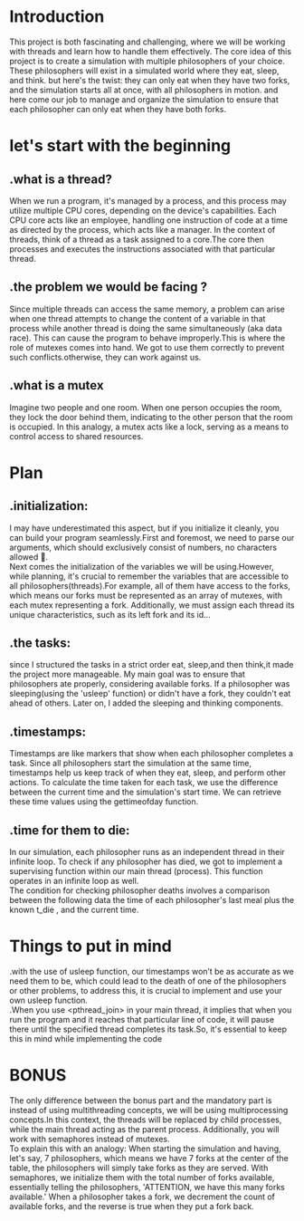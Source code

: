 # Introduction
This project is both fascinating and challenging, where we will be working with threads and learn how to handle them effectively. The core idea of this project is to create a simulation with multiple philosophers of your choice. These philosophers will exist in a simulated world where they eat, sleep, and think. but here's the twist: they can only eat when they have two forks, and the simulation starts all at once, with all philosophers in motion. and here come our job to manage and organize the simulation to ensure that each philosopher can only eat when they have both forks.
# let's start with the beginning
  ## .what is a thread?
  When we run a program, it's managed by a process, and this process may utilize multiple CPU cores, depending on the device's capabilities. Each CPU core acts like an employee, handling one instruction of code at a time as directed by the process, which acts like a manager. In the context of threads, think of a thread as a task assigned to a core.The core then processes and executes the instructions associated with that particular thread.
 ## .the problem we would be facing ?
   Since multiple threads can access the same memory, a problem can arise when one thread attempts to change the content of a variable in that process while another thread is doing the same simultaneously (aka data race). This can cause the program to behave improperly.This is where the role of mutexes comes into hand. We got to use them correctly to prevent such conflicts.otherwise, they can work against us.
  ## .what is a mutex
  Imagine two people and one room. When one person occupies the room, they lock the door behind them, indicating to the other person that the room is occupied. In this analogy, a mutex acts like a lock, serving as a means to control access to shared resources.
# Plan
  ## .initialization:
  I may have underestimated this aspect, but if you initialize it cleanly, you can build your program seamlessly.First and foremost, we need to parse our arguments, which should 
 exclusively consist of numbers, no characters allowed 👀.            
  Next comes the initialization of the variables we will be using.However, while planning, it's crucial to remember the variables that are accessible to all philosophers(threads).For example, all of them have access to the forks, which means our forks must be represented as an array of mutexes, with each mutex representing a fork. Additionally, we must assign each thread its unique characteristics, such as its left fork and its id...  
  ## .the tasks:
  since I structured the tasks in a strict order eat, sleep,and then think,it made the project more manageable. My main goal was to ensure that philosophers ate properly, considering available forks. If a philosopher was sleeping(using the 'usleep' function) or didn't have a fork, they couldn't eat ahead of others. Later on, I added the sleeping and thinking components.
 ## .timestamps:
  Timestamps are like markers that show when each philosopher completes a task. Since all philosophers start the simulation at the same time, timestamps help us keep track of when they eat, sleep, and perform other actions. To calculate the time taken for each task, we use the difference between the current time and the simulation's start time. We can retrieve these time values using the gettimeofday function.
 ## .time for them to die:
   In our simulation, each philosopher runs as an independent thread in their infinite loop. To check if any philosopher has died, we got to implement a supervising function within our main thread (process). This function operates in an infinite loop as well.                         
  The condition for checking philosopher deaths involves a comparison between the following data the time of each philosopher's last meal plus the known t_die , and the current time.
# Things to put in mind
  .with the use of usleep function, our timestamps won’t be as accurate as we need them to be, which could lead to the death of one of the philosophers or other problems, to address this, it is crucial to implement and use your own usleep function.                      
  .When you use <pthread_join> in your main thread, it implies that when you run the program and it reaches that particular line of code, it will pause there until the specified thread completes its task.So, it's essential to keep this in mind while implementing the code

# BONUS
  The only difference between the bonus part and the mandatory part is instead of using multithreading concepts, we will be using multiprocessing concepts.In this context, the threads will be replaced by child processes, while the main thread acting as the parent process. Additionally, you will work with semaphores instead of mutexes.                     
  To explain this with an analogy: When starting the simulation and having, let's say, 7 philosophers, which means we have 7 forks at the center of the table, the philosophers will simply take forks as they are served. With semaphores, we initialize them with the total number of forks available, essentially telling the philosophers, 'ATTENTION, we have this many forks available.' When a philosopher takes a fork, we decrement the count of available forks, and the reverse is true when they put a fork back.










